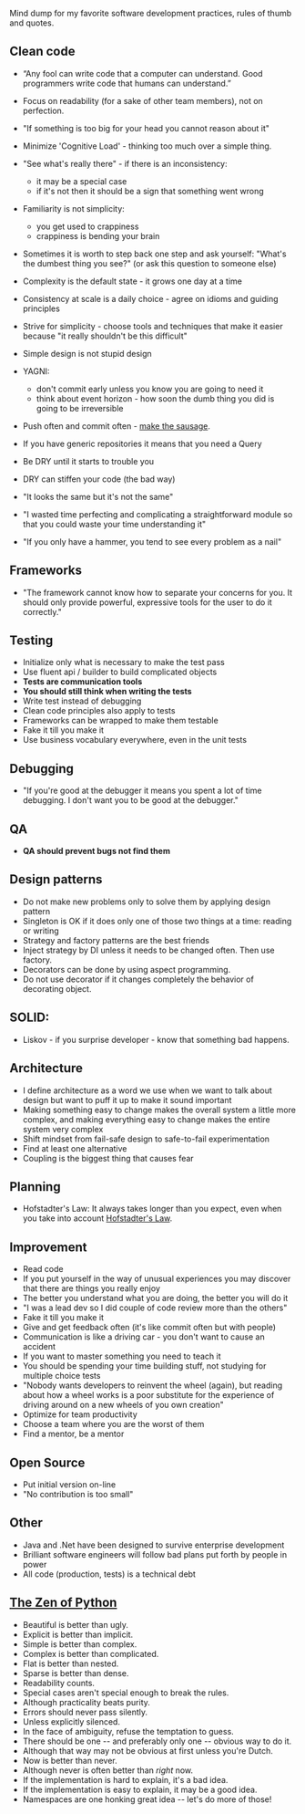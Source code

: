 Mind dump for my favorite software development practices, rules of thumb and quotes.

## Clean code

- “Any fool can write code that a computer can understand. Good programmers write code that humans can understand.”
- Focus on readability (for a sake of other team members), not on perfection.
- "If something is too big for your head you cannot reason about it"
- Minimize 'Cognitive Load' - thinking too much over a simple thing.
- "See what's really there" - if there is an inconsistency:
    - it may be a special case
    - if it's not then it should be a sign that something went wrong
- Familiarity is not simplicity:
    - you get used to crappiness
    - crappiness is bending your brain
- Sometimes it is worth to step back one step and ask yourself: "What's the dumbest thing you see?" (or ask this question to someone else)

- Complexity is the default state - it grows one day at a time
- Consistency at scale is a daily choice - agree on idioms and guiding principles
- Strive for simplicity - choose tools and techniques that make it easier because "it really shouldn't be this difficult"
- Simple design is not stupid design

- YAGNI:
    - don't commit early unless you know you are going to need it
    - think about event horizon - how soon the dumb thing you did is going to be irreversible
- Push often and commit often - [make the sausage](https://sethrobertson.github.io/GitBestPractices/).
- If you have generic repositories it means that you need a Query
- Be DRY until it starts to trouble you
- DRY can stiffen your code (the bad way)
- "It looks the same but it's not the same"
- "I wasted time perfecting and complicating a straightforward module so that you could waste your time understanding it"
- "If you only have a hammer, you tend to see every problem as a nail"

## Frameworks

- "The framework cannot know how to separate your concerns for you. It should only provide powerful, expressive tools for the user to do it correctly."

## Testing

- Initialize only what is necessary to make the test pass
- Use fluent api / builder to build complicated objects
- **Tests are communication tools**
- **You should still think when writing the tests**
- Write test instead of debugging
- Clean code principles also apply to tests
- Frameworks can be wrapped to make them testable
- Fake it till you make it
- Use business vocabulary everywhere, even in the unit tests

## Debugging

- "If you're good at the debugger it means you spent a lot of time debugging. I don't want you to be good at the debugger."

## QA

- **QA should prevent bugs not find them**

## Design patterns

- Do not make new problems only to solve them by applying design pattern
- Singleton is OK if it does only one of those two things at a time: reading or writing
- Strategy and factory patterns are the best friends
- Inject strategy by DI unless it needs to be changed often. Then use factory.
- Decorators can be done by using aspect programming.
- Do not use decorator if it changes completely the behavior of decorating object.

## SOLID:

- Liskov - if you surprise developer - know that something bad happens.

## Architecture

- I define architecture as a word we use when we want to talk about design but want to puff it up to make it sound important
- Making something easy to change makes the overall system a little more complex, and making everything easy to change makes the entire system very complex
- Shift mindset from fail-safe design to safe-to-fail experimentation
- Find at least one alternative
- Coupling is the biggest thing that causes fear

## Planning

- Hofstadter's Law: It always takes longer than you expect, even when you take into account [Hofstadter's Law](http://en.wikipedia.org/wiki/Hofstadter%27s_law).

## Improvement

- Read code
- If you put yourself in the way of unusual experiences you may discover that there are things you really enjoy
- The better you understand what you are doing, the better you will do it
- "I was a lead dev so I did couple of code review more than the others"
- Fake it till you make it
- Give and get feedback often (it's like commit often but with people)
- Communication is like a driving car - you don't want to cause an accident
- If you want to master something you need to teach it
- You should be spending your time building stuff, not studying for multiple choice tests
- "Nobody wants developers to reinvent the wheel (again), but reading about how a wheel works is a poor substitute for the experience of driving around on a new wheels of you own creation"
- Optimize for team productivity
- Choose a team where you are the worst of them
- Find a mentor, be a mentor

## Open Source

- Put initial version on-line
- "No contribution is too small"

## Other

- Java and .Net have been designed to survive enterprise development
- Brilliant software engineers will follow bad plans put forth by people in power
- All code (production, tests) is a technical debt

## [The Zen of Python](https://www.python.org/dev/peps/pep-0020/)
- Beautiful is better than ugly.
- Explicit is better than implicit.
- Simple is better than complex.
- Complex is better than complicated.
- Flat is better than nested.
- Sparse is better than dense.
- Readability counts.
- Special cases aren't special enough to break the rules.
- Although practicality beats purity.
- Errors should never pass silently.
- Unless explicitly silenced.
- In the face of ambiguity, refuse the temptation to guess.
- There should be one -- and preferably only one -- obvious way to do it.
- Although that way may not be obvious at first unless you're Dutch.
- Now is better than never.
- Although never is often better than *right* now.
- If the implementation is hard to explain, it's a bad idea.
- If the implementation is easy to explain, it may be a good idea.
- Namespaces are one honking great idea -- let's do more of those!
